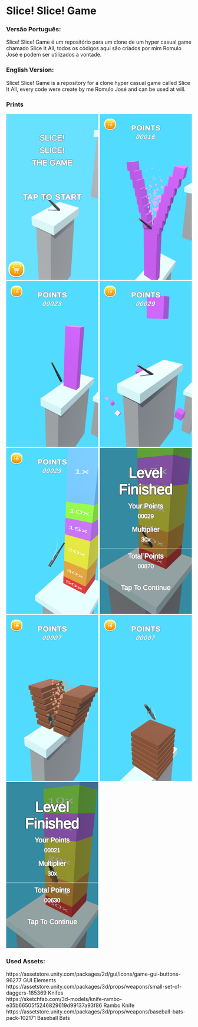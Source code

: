 # Slice! Slice! Game

<h3>Versão Português:</h3>

Slice! Slice! Game é um repositório para um clone de um hyper casual game chamado Slice It All, todos os códigos aqui são criados por mim Romulo José e podem ser utilizados a vontade.

<h3>English Version:</h3> 
Slice! Slice! Game is a repository for a clone hyper casual game called Slice It All, every code were create by me Romulo José and can be used at will.

<h3>Prints</h3>
<div >
  <img src="https://github.com/Romulo1209/Slice--Slice--Game/blob/main/Prints/1.png" width=250px height=450px>
  <img src="https://github.com/Romulo1209/Slice--Slice--Game/blob/main/Prints/2.png" width=250px height=450px>
  <img src="https://github.com/Romulo1209/Slice--Slice--Game/blob/main/Prints/3.png" width=250px height=450px>
  <img src="https://github.com/Romulo1209/Slice--Slice--Game/blob/main/Prints/4.png" width=250px height=450px>
  <img src="https://github.com/Romulo1209/Slice--Slice--Game/blob/main/Prints/5.png" width=250px height=450px>
  <img src="https://github.com/Romulo1209/Slice--Slice--Game/blob/main/Prints/6.png" width=250px height=450px>
  <img src="https://github.com/Romulo1209/Slice--Slice--Game/blob/main/Prints/7.png" width=250px height=450px>
  <img src="https://github.com/Romulo1209/Slice--Slice--Game/blob/main/Prints/8.png" width=250px height=450px>
  <img src="https://github.com/Romulo1209/Slice--Slice--Game/blob/main/Prints/9.png" width=250px height=450px>
</div>

<h3>Used Assets:</h3>
https://assetstore.unity.com/packages/2d/gui/icons/game-gui-buttons-96277 GUI Elements </br>
https://assetstore.unity.com/packages/3d/props/weapons/small-set-of-daggers-185369 Knifes </br>
https://sketchfab.com/3d-models/knife-rambo-e35b66505f5246829619d99137a93f86 Rambo Knife </br>
https://assetstore.unity.com/packages/3d/props/weapons/baseball-bats-pack-102171 Baseball Bats </br>
